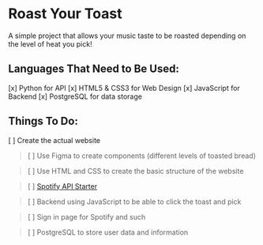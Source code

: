 # Roast Your Toast
A simple project that allows your music taste to be roasted depending on the level of heat you pick!
## Languages That Need to Be Used:
[x] Python for API
[x] HTML5 & CSS3 for Web Design
[x] JavaScript for Backend
[x] PostgreSQL for data storage
## Things To Do:
[ ] Create the actual website
> [ ] Use Figma to create components (different levels of toasted bread)

> [ ] Use HTML and CSS to create the basic structure of the website

> [ ] [Spotify API Starter](https://github.com/clxrityy/spotify-api-starter)

> [ ] Backend using JavaScript to be able to click the toast and pick

> [ ] Sign in page for Spotify and such

> [ ] PostgreSQL to store user data and information
